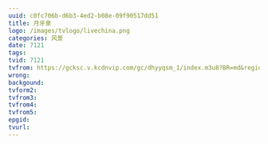 ```yaml
---
uuid: c0fc706b-d6b3-4ed2-b08e-09f90517dd51
title: 月牙泉
logo: /images/tvlogo/livechina.png
categories: 风景
date: 7121
tags:
tvid: 7121
tvfrom: https://gcksc.v.kcdnvip.com/gc/dhyyqsm_1/index.m3u8?BR=md&region=shanghai
wrong:
backgound:
tvform2:
tvfrom3:
tvfrom4:
tvfrom5:
epgid:
tvurl:
---
```

